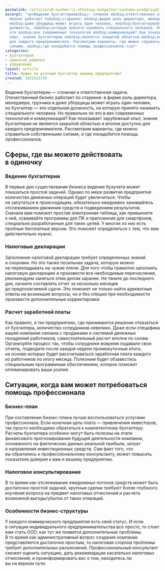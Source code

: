 ```yaml
---
permalink: /article/u6-nuzhen-li-shtatnyy-buhgalter-vashemu-predpriyatiyu
excerpt: "<p>Ведение бухгалтерии&nbsp;— сложная и&nbsp;ответственная задача. Отечественный
  бизнес работает по&nbsp;старинке: в&nbsp;фирме роль директора, менеджера, грузчика
  и&nbsp;даже уборщицы может играть один человек, но&nbsp;бухгалтер&nbsp;— это отдельная
  должность, на&nbsp;которую принято нанимать специального человека. Но&nbsp;правильно&nbsp;ли
  это в&nbsp;век современных технологий и&nbsp;коммуникаций? Как показывает зарубежный
  опыт, знание бухгалтерии не&nbsp;является закрытой областью и&nbsp;вполне доступно
  для каждого предпринимателя. Рассмотрим варианты, где можно справиться собственными
  силами, а&nbsp;где понадобится помощь профессионалов.</p>"
categories:
- бухгалтерия
- принятие решения
- управление
layout: article
title: Нужен ли штатный бухгалтер вашему предприятию?
created: 1431412729
---
```

<p>Ведение бухгалтерии&nbsp;— сложная и&nbsp;ответственная задача. Отечественный бизнес работает по&nbsp;старинке: в&nbsp;фирме роль директора, менеджера, грузчика и&nbsp;даже уборщицы может играть один человек, но&nbsp;бухгалтер&nbsp;— это отдельная должность, на&nbsp;которую принято нанимать специального человека. Но&nbsp;правильно&nbsp;ли это в&nbsp;век современных технологий и&nbsp;коммуникаций? Как показывает зарубежный опыт, знание бухгалтерии не&nbsp;является закрытой областью и&nbsp;вполне доступно для каждого предпринимателя. Рассмотрим варианты, где можно справиться собственными силами, а&nbsp;где понадобится помощь профессионалов.</p>
<h2>Сферы, где вы&nbsp;можете действовать в&nbsp;одиночку</h2>
<h3>Ведение бухгалтерии</h3>
<p>В&nbsp;первые дни существования бизнеса ведение бухучета может показаться простой задачей. Однако по&nbsp;мере развития предприятия количество денежных операций будет увеличиться. Чтобы не&nbsp;запутаться в&nbsp;происходящем, обязательно ежедневно занимайтесь отслеживанием движения средств и&nbsp;подведением результатов. Сначала вам поможет простая электронная таблица, как привыкнете к&nbsp;ней, осваивайте программы для&nbsp;ПК и&nbsp;приложения для смартфонов, специально разработанные для таких целей. У&nbsp;многих из&nbsp;них есть пробные бесплатные версии. Это поможет определиться с&nbsp;тем, что вам действительно нужно.</p>
<h3>Налоговые декларации</h3>
<p>Заполнение налоговой декларации требует определенных знаний и&nbsp;сноровки. Но&nbsp;это также посильная задача, которую можно не&nbsp;перекладывать на&nbsp;чужие плечи. Для того чтобы грамотно заполнить налоговую декларацию и&nbsp;произвести все необходимые перечисления, рекомендуем заняться этим делом заранее. Не&nbsp;тяните до&nbsp;последнего дня, начните составлять отчет за&nbsp;несколько месяцев до&nbsp;предполагаемой сдачи. Это поможет не&nbsp;только найти адекватные ответы на&nbsp;возникшие вопросы, но&nbsp;и&nbsp;без спешки при необходимости произвести дополнительные корректировки.</p>
<h3>Расчет заработной платы</h3>
<p>Как правило, в&nbsp;тех предприятиях, где принимается решение отказаться от&nbsp;бухгалтера, количество сотрудников невелико. Даже если специфика вашей компании связана с&nbsp;продажами и&nbsp;системой денежных поощрений работников, самостоятельный расчет вполне по&nbsp;силам. Организуйте процесс так, чтобы сотрудники вовремя подавали свои отчеты, подводите после каждой недели промежуточные итоги, на&nbsp;основе которых будет рассчитываться заработная плата каждого из&nbsp;работников по&nbsp;итогу месяца. Полезным будет обзавестись специальным программным обеспечением, которое поможет оптимизировать ваши усилия.</p>
<h2>Ситуации, когда вам может потребоваться помощь профессионала</h2>
<h3>Бизнес-план</h3>
<p>При составлении бизнес-плана лучше воспользоваться услугами профессионала. Если конечная цель плата&nbsp;— привлечения инвесторов, так просто необходимо обратиться к&nbsp;компетентному бухгалтеру. Расчеты бухгалтера особенно могут быть полезны на&nbsp;этапе финансового прогнозирования будущей деятельности компании, основанного на&nbsp;фактических данных реальной прибыли, затрат и&nbsp;направления инвестиционных средств. Сам факт того, что вы&nbsp;обратились к&nbsp;профессиональному консультанту, может повысить показатели доверия к&nbsp;вам и&nbsp;вашему предприятию.</p>
<h3>Налоговое консультирование</h3>
<p>В&nbsp;то&nbsp;время как отслеживание ежедневных потоков средств может быть достаточно простой задачей, крупные сделки требуют более глубокого изучения вопроса на&nbsp;предмет налоговых отчислений и&nbsp;расчета возможной выгоды/убытка от&nbsp;таких операций. </p>
<h3>Особенности бизнес-структуры</h3>
<p>У&nbsp;каждого коммерческого предприятия есть свой статус. И&nbsp;если в&nbsp;ситуации индивидуального предпринимательства все просто, то&nbsp;стоит вам стать ООО, как тут&nbsp;же появятся дополнительные проблемы. В&nbsp;то&nbsp;время как административный вопрос создания компании представляется достаточно простым, то&nbsp;налоговая сторона проблемы требует дополнительных разъяснений. Профессиональный консультант сможет оценить ситуацию, дать рекомендации касательно налоговых отчислений, и&nbsp;проинформировать вас о&nbsp;том, находитесь&nbsp;ли вы&nbsp;на&nbsp;верном пути. </p>
